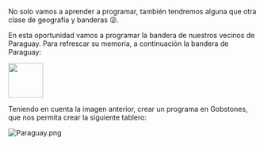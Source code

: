 No solo vamos a aprender a programar, también tendremos alguna que otra clase de geografía y banderas :stuck_out_tongue_winking_eye:. 

En esta oportunidad vamos a programar la bandera de nuestros vecinos de Paraguay. Para refrescar su memoria, a continuación la bandera de Paraguay:

<img src="https://upload.wikimedia.org/wikipedia/commons/2/27/Flag_of_Paraguay.svg" width="70">

Teniendo en cuenta la imagen anterior, crear un programa en Gobstones, que nos permita crear la siguiente tablero:

![Paraguay.png](https://raw.githubusercontent.com/sagrado-corazon-alcal/mumuki-guia-fundamentos-practica-primeros-programas/master/images/argentina.png)



